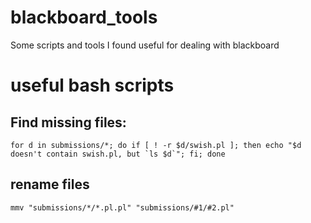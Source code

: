 # blackboard_tools

Some scripts and tools I found useful for dealing with blackboard

# useful bash scripts

## Find missing files:

```
for d in submissions/*; do if [ ! -r $d/swish.pl ]; then echo "$d doesn't contain swish.pl, but `ls $d`"; fi; done
```
## rename files

```
mmv "submissions/*/*.pl.pl" "submissions/#1/#2.pl"
```

